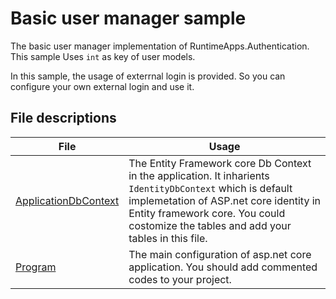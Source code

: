 # Basic user manager sample
The basic user manager implementation of RuntimeApps.Authentication. This sample Uses `int` as key of user models.

In this sample, the usage of exterrnal login is provided. So you can configure your own external login and use it.

## File descriptions

File | Usage 
--- | ---
[ApplicationDbContext](./ApplicationDbContext.cs) | The Entity Framework core Db Context in the application. It inharients `IdentityDbContext` which is default implemetation of ASP.net core identity in Entity framework core. You could costomize the tables and add your tables in this file.
[Program](./Program.cs) | The main configuration of asp.net core application. You should add commented codes to your project.

